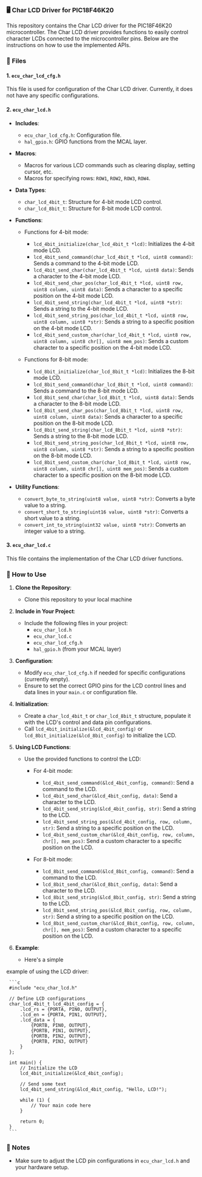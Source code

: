 ### 🖥️ Char LCD Driver for PIC18F46K20

This repository contains the Char LCD driver for the PIC18F46K20 microcontroller. The Char LCD driver provides functions to easily control character LCDs connected to the microcontroller pins. Below are the instructions on how to use the implemented APIs.

### 📁 Files

#### 1. `ecu_char_lcd_cfg.h`
This file is used for configuration of the Char LCD driver. Currently, it does not have any specific configurations.

#### 2. `ecu_char_lcd.h`
- **Includes**: 
  - `ecu_char_lcd_cfg.h`: Configuration file.
  - `hal_gpio.h`: GPIO functions from the MCAL layer.

- **Macros**:
  - Macros for various LCD commands such as clearing display, setting cursor, etc.
  - Macros for specifying rows: `ROW1`, `ROW2`, `ROW3`, `ROW4`.

- **Data Types**:
  - `char_lcd_4bit_t`: Structure for 4-bit mode LCD control.
  - `char_lcd_8bit_t`: Structure for 8-bit mode LCD control.

- **Functions**:
  - Functions for 4-bit mode:
    - `lcd_4bit_initialize(char_lcd_4bit_t *lcd)`: Initializes the 4-bit mode LCD.
    - `lcd_4bit_send_command(char_lcd_4bit_t *lcd, uint8 command)`: Sends a command to the 4-bit mode LCD.
    - `lcd_4bit_send_char(char_lcd_4bit_t *lcd, uint8 data)`: Sends a character to the 4-bit mode LCD.
    - `lcd_4bit_send_char_pos(char_lcd_4bit_t *lcd, uint8 row, uint8 column, uint8 data)`: Sends a character to a specific position on the 4-bit mode LCD.
    - `lcd_4bit_send_string(char_lcd_4bit_t *lcd, uint8 *str)`: Sends a string to the 4-bit mode LCD.
    - `lcd_4bit_send_string_pos(char_lcd_4bit_t *lcd, uint8 row, uint8 column, uint8 *str)`: Sends a string to a specific position on the 4-bit mode LCD.
    - `lcd_4bit_send_custom_char(char_lcd_4bit_t *lcd, uint8 row, uint8 column, uint8 chr[], uint8 mem_pos)`: Sends a custom character to a specific position on the 4-bit mode LCD.
    
  - Functions for 8-bit mode:
    - `lcd_8bit_initialize(char_lcd_8bit_t *lcd)`: Initializes the 8-bit mode LCD.
    - `lcd_8bit_send_command(char_lcd_8bit_t *lcd, uint8 command)`: Sends a command to the 8-bit mode LCD.
    - `lcd_8bit_send_char(char_lcd_8bit_t *lcd, uint8 data)`: Sends a character to the 8-bit mode LCD.
    - `lcd_8bit_send_char_pos(char_lcd_8bit_t *lcd, uint8 row, uint8 column, uint8 data)`: Sends a character to a specific position on the 8-bit mode LCD.
    - `lcd_8bit_send_string(char_lcd_8bit_t *lcd, uint8 *str)`: Sends a string to the 8-bit mode LCD.
    - `lcd_8bit_send_string_pos(char_lcd_8bit_t *lcd, uint8 row, uint8 column, uint8 *str)`: Sends a string to a specific position on the 8-bit mode LCD.
    - `lcd_8bit_send_custom_char(char_lcd_8bit_t *lcd, uint8 row, uint8 column, uint8 chr[], uint8 mem_pos)`: Sends a custom character to a specific position on the 8-bit mode LCD.

- **Utility Functions**:
  - `convert_byte_to_string(uint8 value, uint8 *str)`: Converts a byte value to a string.
  - `convert_short_to_string(uint16 value, uint8 *str)`: Converts a short value to a string.
  - `convert_int_to_string(uint32 value, uint8 *str)`: Converts an integer value to a string.

#### 3. `ecu_char_lcd.c`
This file contains the implementation of the Char LCD driver functions.

### 🚀 How to Use

1. **Clone the Repository**:
   - Clone this repository to your local machine

2. **Include in Your Project**:
   - Include the following files in your project:
     - `ecu_char_lcd.h`
     - `ecu_char_lcd.c`
     - `ecu_char_lcd_cfg.h`
     - `hal_gpio.h` (from your MCAL layer)

3. **Configuration**:
   - Modify `ecu_char_lcd_cfg.h` if needed for specific configurations (currently empty).
   - Ensure to set the correct GPIO pins for the LCD control lines and data lines in your `main.c` or configuration file.

4. **Initialization**:
   - Create a `char_lcd_4bit_t` or `char_lcd_8bit_t` structure, populate it with the LCD's control and data pin configurations.
   - Call `lcd_4bit_initialize(&lcd_4bit_config)` or `lcd_8bit_initialize(&lcd_8bit_config)` to initialize the LCD.

5. **Using LCD Functions**:
   - Use the provided functions to control the LCD:
     - For 4-bit mode:
       - `lcd_4bit_send_command(&lcd_4bit_config, command)`: Send a command to the LCD.
       - `lcd_4bit_send_char(&lcd_4bit_config, data)`: Send a character to the LCD.
       - `lcd_4bit_send_string(&lcd_4bit_config, str)`: Send a string to the LCD.
       - `lcd_4bit_send_string_pos(&lcd_4bit_config, row, column, str)`: Send a string to a specific position on the LCD.
       - `lcd_4bit_send_custom_char(&lcd_4bit_config, row, column, chr[], mem_pos)`: Send a custom character to a specific position on the LCD.

     - For 8-bit mode:
       - `lcd_8bit_send_command(&lcd_8bit_config, command)`: Send a command to the LCD.
       - `lcd_8bit_send_char(&lcd_8bit_config, data)`: Send a character to the LCD.
       - `lcd_8bit_send_string(&lcd_8bit_config, str)`: Send a string to the LCD.
       - `lcd_8bit_send_string_pos(&lcd_8bit_config, row, column, str)`: Send a string to a specific position on the LCD.
       - `lcd_8bit_send_custom_char(&lcd_8bit_config, row, column, chr[], mem_pos)`: Send a custom character to a specific position on the LCD.

6. **Example**:
   - Here's a simple

 example of using the LCD driver:

     ```c
     #include "ecu_char_lcd.h"

     // Define LCD configurations
     char_lcd_4bit_t lcd_4bit_config = {
         .lcd_rs = {PORTA, PIN0, OUTPUT},
         .lcd_en = {PORTA, PIN1, OUTPUT},
         .lcd_data = {
             {PORTB, PIN0, OUTPUT},
             {PORTB, PIN1, OUTPUT},
             {PORTB, PIN2, OUTPUT},
             {PORTB, PIN3, OUTPUT}
         }
     };

     int main() {
         // Initialize the LCD
         lcd_4bit_initialize(&lcd_4bit_config);

         // Send some text
         lcd_4bit_send_string(&lcd_4bit_config, "Hello, LCD!");

         while (1) {
             // Your main code here
         }

         return 0;
     }
     ```

### 📝 Notes
- Make sure to adjust the LCD pin configurations in `ecu_char_lcd.h` and your hardware setup.
